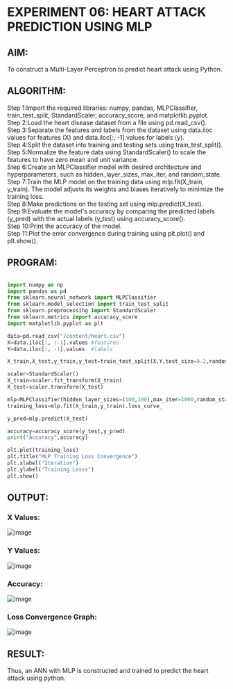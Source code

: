 # EXPERIMENT 06: HEART ATTACK PREDICTION USING MLP
## AIM:
To construct a  Multi-Layer Perceptron to predict heart attack using Python.
## ALGORITHM:
Step 1:Import the required libraries: numpy, pandas, MLPClassifier, train_test_split, StandardScaler, accuracy_score, and matplotlib.pyplot.<br>
Step 2:Load the heart disease dataset from a file using pd.read_csv().<br>
Step 3:Separate the features and labels from the dataset using data.iloc values for features (X) and data.iloc[:, -1].values for labels (y).<br>
Step 4:Split the dataset into training and testing sets using train_test_split().<br>
Step 5:Normalize the feature data using StandardScaler() to scale the features to have zero mean and unit variance.<br>
Step 6:Create an MLPClassifier model with desired architecture and hyperparameters, such as hidden_layer_sizes, max_iter, and random_state.<br>
Step 7:Train the MLP model on the training data using mlp.fit(X_train, y_train). The model adjusts its weights and biases iteratively to minimize the training loss.<br>
Step 8:Make predictions on the testing set using mlp.predict(X_test).<br>
Step 9:Evaluate the model's accuracy by comparing the predicted labels (y_pred) with the actual labels (y_test) using accuracy_score().<br>
Step 10:Print the accuracy of the model.<br>
Step 11:Plot the error convergence during training using plt.plot() and plt.show().<br>

## PROGRAM:
```PYTHON

import numpy as np
import pandas as pd 
from sklearn.neural_network import MLPClassifier 
from sklearn.model_selection import train_test_split
from sklearn.preprocessing import StandardScaler 
from sklearn.metrics import accuracy_score
import matplotlib.pyplot as plt

data=pd.read_csv("/content/heart.csv")
X=data.iloc[:, :-1].values #features 
Y=data.iloc[:, -1].values  #labels 

X_train,X_test,y_train,y_test=train_test_split(X,Y,test_size=0.2,random_state=42)

scaler=StandardScaler()
X_train=scaler.fit_transform(X_train)
X_test=scaler.transform(X_test)

mlp=MLPClassifier(hidden_layer_sizes=(100,100),max_iter=1000,random_state=42)
training_loss=mlp.fit(X_train,y_train).loss_curve_

y_pred=mlp.predict(X_test)

accuracy=accuracy_score(y_test,y_pred)
print("Accuracy",accuracy)

plt.plot(training_loss)
plt.title("MLP Training Loss Convergence")
plt.xlabel("Iteration")
plt.ylabel("Training Losss")
plt.show()

```

## OUTPUT:
### X Values:
![image](https://github.com/Rithigasri/Experiment-6---Heart-attack-prediction-using-MLP/assets/93427256/7874236c-c1c6-42db-afb5-6494d92e55aa)
### Y Values:
![image](https://github.com/Rithigasri/Experiment-6---Heart-attack-prediction-using-MLP/assets/93427256/fc0f7ac8-ea42-4697-8a45-3f55d3e2dc4a)
### Accuracy:
![image](https://github.com/Rithigasri/Experiment-6---Heart-attack-prediction-using-MLP/assets/93427256/a8c78ea2-2729-4794-9636-edacd69580c2)
### Loss Convergence Graph:
![image](https://github.com/Rithigasri/Experiment-6---Heart-attack-prediction-using-MLP/assets/93427256/b2df2007-899b-45b0-91a7-224e036f46dc)

## RESULT:
Thus, an ANN with MLP is constructed and trained to predict the heart attack using python.
     

